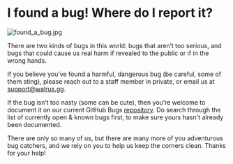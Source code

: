 # **I found a bug! Where do I report it?**

![found_a_bug.jpg](https://drive.google.com/uc?export=view&id=1TjTGntxTZAuwSsrdcO0Y-vnykksKFp0y)

There are two kinds of bugs in this world: bugs that aren’t too serious, and bugs that could cause us real harm if revealed to the public or if in the wrong hands.

If you believe you’ve found a harmful, dangerous bug (be careful, some of them sting), please reach out to a staff member in private, or email us at [support@walrus.gg](mailto:support@walrus.gg).

If the bug isn’t too nasty (some can be cute), then you’re welcome to document it on our current GitHub Bugs [repository](https://github.com/WalrusNetwork/bugs).  Do search through the list of currently open & known bugs first, to make sure yours hasn't already been documented.

There are only so many of us, but there are many more of you adventurous bug catchers, and we rely on you to help us keep the corners clean. Thanks for your help!
